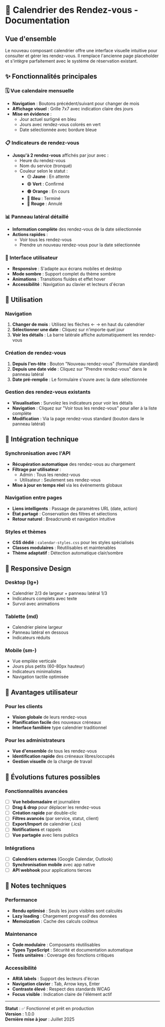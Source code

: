 # 📅 Calendrier des Rendez-vous - Documentation

## Vue d'ensemble

Le nouveau composant calendrier offre une interface visuelle intuitive pour consulter et gérer les rendez-vous. Il remplace l'ancienne page placeholder et s'intègre parfaitement avec le système de réservation existant.

## ✨ Fonctionnalités principales

### 🗓️ Vue calendaire mensuelle
- **Navigation** : Boutons précédent/suivant pour changer de mois
- **Affichage visuel** : Grille 7x7 avec indication claire des jours
- **Mise en évidence** : 
  - Jour actuel surligné en bleu
  - Jours avec rendez-vous colorés en vert
  - Date sélectionnée avec bordure bleue

### 📋 Indicateurs de rendez-vous
- **Jusqu'à 2 rendez-vous** affichés par jour avec :
  - Heure du rendez-vous
  - Nom du service (tronqué)
  - Couleur selon le statut :
    - 🟡 **Jaune** : En attente
    - 🟢 **Vert** : Confirmé
    - 🟠 **Orange** : En cours
    - 🔵 **Bleu** : Terminé
    - 🔴 **Rouge** : Annulé

### 📊 Panneau latéral détaillé
- **Information complète** des rendez-vous de la date sélectionnée
- **Actions rapides** :
  - Voir tous les rendez-vous
  - Prendre un nouveau rendez-vous pour la date sélectionnée

### 🎨 Interface utilisateur
- **Responsive** : S'adapte aux écrans mobiles et desktop
- **Mode sombre** : Support complet du thème sombre
- **Animations** : Transitions fluides et effet hover
- **Accessibilité** : Navigation au clavier et lecteurs d'écran

## 🚀 Utilisation

### Navigation
1. **Changer de mois** : Utilisez les flèches ← → en haut du calendrier
2. **Sélectionner une date** : Cliquez sur n'importe quel jour
3. **Voir les détails** : La barre latérale affiche automatiquement les rendez-vous

### Création de rendez-vous
1. **Depuis l'en-tête** : Bouton "Nouveau rendez-vous" (formulaire standard)
2. **Depuis une date vide** : Cliquez sur "Prendre rendez-vous" dans le panneau latéral
3. **Date pré-remplie** : Le formulaire s'ouvre avec la date sélectionnée

### Gestion des rendez-vous existants
- **Visualisation** : Survolez les indicateurs pour voir les détails
- **Navigation** : Cliquez sur "Voir tous les rendez-vous" pour aller à la liste complète
- **Modification** : Via la page rendez-vous standard (bouton dans le panneau latéral)

## 🔧 Intégration technique

### Synchronisation avec l'API
- **Récupération automatique** des rendez-vous au chargement
- **Filtrage par utilisateur** : 
  - Admin : Tous les rendez-vous
  - Utilisateur : Seulement ses rendez-vous
- **Mise à jour en temps réel** via les événements globaux

### Navigation entre pages
- **Liens intelligents** : Passage de paramètres URL (date, action)
- **État partagé** : Conservation des filtres et sélections
- **Retour naturel** : Breadcrumb et navigation intuitive

### Styles et thèmes
- **CSS dédié** : `calendar-styles.css` pour les styles spécialisés
- **Classes modulaires** : Réutilisables et maintenables
- **Thème adaptatif** : Détection automatique clair/sombre

## 📱 Responsive Design

### Desktop (lg+)
- Calendrier 2/3 de largeur + panneau latéral 1/3
- Indicateurs complets avec texte
- Survol avec animations

### Tablette (md)
- Calendrier pleine largeur
- Panneau latéral en dessous
- Indicateurs réduits

### Mobile (sm-)
- Vue empilée verticale
- Jours plus petits (60-80px hauteur)
- Indicateurs minimalistes
- Navigation tactile optimisée

## 🎯 Avantages utilisateur

### Pour les clients
- **Vision globale** de leurs rendez-vous
- **Planification facile** des nouveaux créneaux
- **Interface familière** type calendrier traditionnel

### Pour les administrateurs  
- **Vue d'ensemble** de tous les rendez-vous
- **Identification rapide** des créneaux libres/occupés
- **Gestion visuelle** de la charge de travail

## 🔮 Évolutions futures possibles

### Fonctionnalités avancées
- [ ] **Vue hebdomadaire** et journalière
- [ ] **Drag & drop** pour déplacer les rendez-vous
- [ ] **Création rapide** par double-clic
- [ ] **Filtres avancés** (par service, statut, client)
- [ ] **Export/Import** de calendrier (.ics)
- [ ] **Notifications** et rappels
- [ ] **Vue partagée** avec liens publics

### Intégrations
- [ ] **Calendriers externes** (Google Calendar, Outlook)
- [ ] **Synchronisation mobile** avec app native
- [ ] **API webhook** pour applications tierces

## 📝 Notes techniques

### Performance
- **Rendu optimisé** : Seuls les jours visibles sont calculés
- **Lazy loading** : Chargement progressif des données
- **Memoization** : Cache des calculs coûteux

### Maintenance
- **Code modulaire** : Composants réutilisables
- **Types TypeScript** : Sécurité et documentation automatique
- **Tests unitaires** : Coverage des fonctions critiques

### Accessibilité
- **ARIA labels** : Support des lecteurs d'écran
- **Navigation clavier** : Tab, Arrow keys, Enter
- **Contraste élevé** : Respect des standards WCAG
- **Focus visible** : Indication claire de l'élément actif

---

**Statut** : ✅ Fonctionnel et prêt en production  
**Version** : 1.0.0  
**Dernière mise à jour** : Juillet 2025
